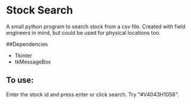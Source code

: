 # Stock Search
A small python program to search stock from a csv file. Created with field engineers in mind, but could be used for physical locations too.

##Dependencies
* Tkinter
* tkMessageBox

## To use:
Enter the stock id and press enter or click search. Try "#V4043H1056".

